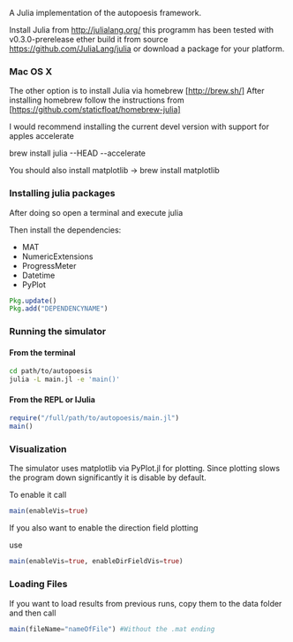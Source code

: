 A Julia implementation of the autopoesis framework.

Install Julia from http://julialang.org/ this programm has been tested with v0.3.0-prerelease ether build it from source https://github.com/JuliaLang/julia or download a package for your platform.

### Mac OS X

The other option is to install Julia via homebrew [http://brew.sh/]
After installing homebrew follow the instructions from [https://github.com/staticfloat/homebrew-julia]

I would recommend installing the current devel version with support for apples accelerate

brew install julia --HEAD --accelerate

You should also install matplotlib -> brew install matplotlib

### Installing julia packages

After doing so open a terminal and execute julia

Then install the dependencies:

 - MAT
 - NumericExtensions
 - ProgressMeter
 - Datetime
 - PyPlot

```julia
Pkg.update()
Pkg.add("DEPENDENCYNAME")
```

### Running the simulator

#### From the terminal

```bash
cd path/to/autopoesis
julia -L main.jl -e 'main()'
```

#### From the REPL or IJulia

```julia
require("/full/path/to/autopoesis/main.jl")
main()
```

### Visualization

The simulator uses matplotlib via PyPlot.jl for plotting. Since plotting slows the program down significantly it is disable by default.

To enable it call

```julia
main(enableVis=true)
```

If you also want to enable the direction field plotting

use

```julia
main(enableVis=true, enableDirFieldVis=true)
```

### Loading Files

If you want to load results from previous runs, copy them to the data folder and then call

```julia
main(fileName="nameOfFile") #Without the .mat ending
```